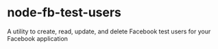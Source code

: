 node-fb-test-users
==================

A utility to create, read, update, and delete Facebook test users for your Facebook application
